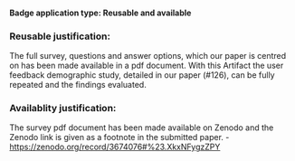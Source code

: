 #### Badge application type: Reusable and available

### Reusable justification: 
The full survey, questions and answer options, which our paper is centred on has been made available in a pdf document. 
With this Artifact the user feedback demographic study, detailed in our paper (#126), can be fully repeated and the findings evaluated.

### Availablity justification: 

The survey pdf document has been made available on Zenodo and the Zenodo link is given as a footnote in the submitted paper. - https://zenodo.org/record/3674076#%23.XkxNFygzZPY
